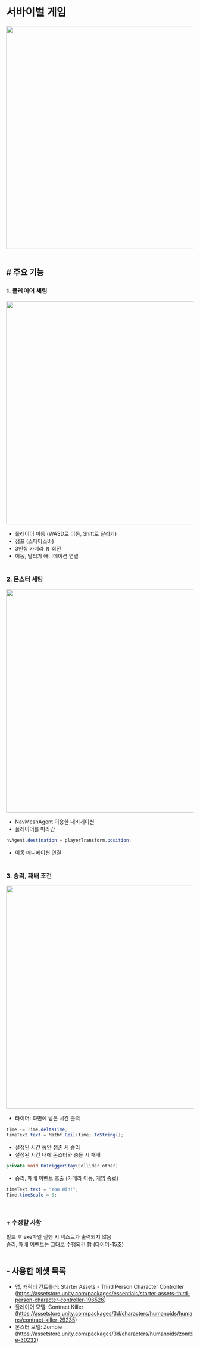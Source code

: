 # 서바이벌 게임
<img src="https://user-images.githubusercontent.com/86781939/169697515-5e0ed0e3-e5bd-4206-87cf-99b3e492944a.png"  width="1000" height="600" >
<br><br>

## # 주요 기능

### **1. 플레이어 세팅**
<img src="https://user-images.githubusercontent.com/86781939/169697455-908d53e6-3f5b-4a95-8ba2-0f838d56f164.png"  width="1000" height="600" >

  - 플레이어 이동 (WASD로 이동, Shift로 달리기)
  - 점프 (스페이스바)
  - 3인칭 카메라 뷰 회전
  - 이동, 달리기 애니메이션 연결
<br><br>

### **2. 몬스터 세팅**
<img src="https://user-images.githubusercontent.com/86781939/169697494-6e6fc981-be8a-4c9a-902a-ea6a95e79048.PNG"  width="1000" height="600" >

  - NavMeshAgent 이용한 내비게이션
  - 플레이어를 따라감

  ```cs
  nvAgent.destination = playerTransform.position;
  ```

  - 이동 애니메이션 연결
<br><br>
  
### **3. 승리, 패배 조건**
<img src="https://user-images.githubusercontent.com/86781939/169697736-64c52722-6d7f-45c4-b73b-39bf7e60020f.PNG"  width="1000" height="600" >

  - 타이머: 화면에 남은 시간 출력

  ```cs
  time -= Time.deltaTime;
  timeText.text = Mathf.Ceil(time).ToString();
  ```

  - 설정된 시간 동안 생존 시 승리
  - 설정된 시간 내에 몬스터와 충돌 시 패배

  ```cs
  private void OnTriggerStay(Collider other)
  ```

  - 승리, 패배 이벤트 호출 (카메라 이동, 게임 종료)

  ```cs
  timeText.text = "You Win!";
  Time.timeScale = 0;
  ```
<br>

### **+ 수정할 사항**
빌드 후 exe파일 실행 시 텍스트가 출력되지 않음 <br>
승리, 패배 이벤트는 그대로 수행되긴 함 (타이머-15초)
<br><br>

## - 사용한 에셋 목록
  - 맵, 캐릭터 컨트롤러: Starter Assets - Third Person Character Controller (https://assetstore.unity.com/packages/essentials/starter-assets-third-person-character-controller-196526)
  - 플레이어 모델: Contract Killer (https://assetstore.unity.com/packages/3d/characters/humanoids/humans/contract-killer-29235)
  - 몬스터 모델: Zombie (https://assetstore.unity.com/packages/3d/characters/humanoids/zombie-30232)


